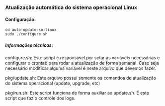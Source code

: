 
### Atualização automática do sistema operacional Linux ###

#### Configuração: #####
```shell
cd auto-update-so-linux
sudo ./configure.sh
```

##### Informações técnicas: #####
configure.sh: Este script é responsável por setar as variáveis necessárias e configurar o crontab para rodar a atualização de forma semanal. Caso seja necessário modificar alguma variável é neste arquivo que devemos fazer.

pkg/update.sh: Este arquivo possui somente os comandos de atualização do sistema operacional (update, upgrade, etc)

pkg/run.sh: Este script funciona de forma auxiliar ao update.sh. É este script que faz o controle dos logs.